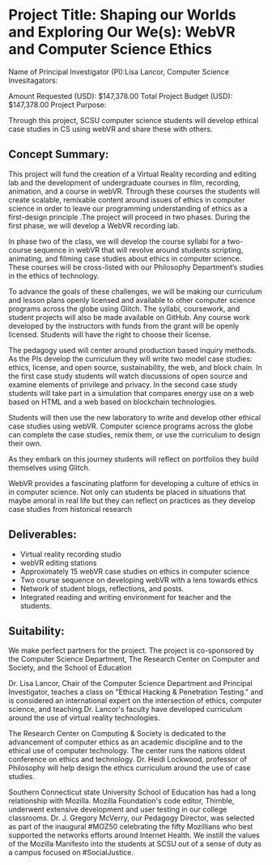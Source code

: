 # Project Title: Shaping our Worlds and Exploring Our We(s): WebVR and Computer Science Ethics
Name of Principal Investigator (PI):Lisa Lancor, Computer Science
Invesitagators: 

Amount Requested (USD): $147,378.00
Total Project Budget (USD): $147,378.00
Project Purpose:

Through this project, SCSU computer science students will develop ethical case studies in CS using webVR and share these with others.

## Concept Summary:

This project will fund the creation of a Virtual Reality recording and editing lab and the development of undergraduate courses in film, recording, animation, and a course in webVR. Through these courses the students will create scalable, remixable content around issues of ethics in computer science in order to leave our programming understanding of ethics as a first-design principle .The project will proceed in two phases. During the first phase, we will develop a WebVR recording lab.

In phase two of the class, we will develop the course syllabi for a two-course sequence in webVR that will revolve around students scripting, animating, and filming case studies about ethics in computer science. These courses will be cross-listed with our Philosophy Department’s studies in the ethics of technology.

To advance the goals of these challenges, we will be making our curriculum and lesson plans openly licensed and available to other computer science programs across the globe using Glitch. The syllabi, coursework, and student projects will also be made available on GitHub. Any course work developed by the instructors with funds from the grant will be openly licensed. Students will have the right to choose their license.

The pedagogy used will center around production based inquiry methods. As the PIs develop the curriculum they will write two model case studies: ethics, license, and open source, sustainability, the web, and block chain. In the first case study students will watch discussions of open source and examine elements of privilege and privacy. In the second case study students will take part in a simulation that compares energy use on a web based on HTML and a web based on blockchain technologies.

Students will then use the new laboratory to write and develop other ethical case studies using webVR. Computer science programs across the globe can complete the case studies, remix them, or use the curriculum to design their own.

As they embark on this journey students will reflect on portfolios they build themselves using Glitch.

WebVR provides a fascinating platform for developing a culture of ethics in in computer science. Not only can students be placed in situations that maybe amoral in real life but they can reflect on practices as they develop case studies from historical research

## Deliverables:
* Virtual reality recording studio
* webVR editing stations
* Approximately 15 webVR case studies on ethics in computer science
* Two course sequence on developing webVR with a lens towards ethics
* Network of student blogs, reflections, and posts.
* Integrated reading and writing environment for teacher and the students.

## Suitability:

We make perfect partners for the project. The project is co-sponsored by the Computer Science Department, The Research Center on Computer and Society, and the School of Education

Dr. Lisa Lancor, Chair of the Computer Science Department and Principal Investigator, teaches a class on "Ethical Hacking & Penetration Testing." and is considered an international expert on the intersection of ethics, computer science, and teaching.Dr. Lancor's faculty have developed curriculum around the use of virtual reality technologies.

The Research Center on Computing & Society is dedicated to the advancement of computer ethics as an academic discipline and to the ethical use of computer technology. The center runs the nations oldest conference on ethics and technology. Dr. Heidi Lockwood, professor of Philosophy will help design the ethics curriculum around the use of case studies.

Southern Connecticut state University School of Education has had a long relationship with Mozilla. Mozilla Foundation's code editor, Thimble, underwent extensive development and user testing in our college classrooms. Dr. J. Gregory McVerry, our Pedagogy Director, was selected as part of the inaugural #MOZ50 celebrating the fifty Mozillians who best supported the networks efforts around Internet Health. We instill the values of the Mozilla Manifesto into the students at SCSU out of a sense of duty as a campus focused on #SocialJustice.
